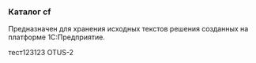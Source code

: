 ### Каталог cf

Предназначен для хранения исходных текстов решения созданных на платформе 1С:Предприятие.

тест123123 OTUS-2
